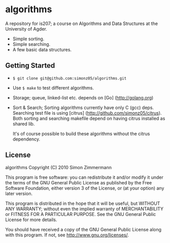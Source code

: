 algorithms
======
A repository for is207; a course on Algorithms and Data Structures 
at the University of Agder.

* Simple sorting.
* Simple searching.
* A few basic data structures.

Getting Started
---------------

*   `$ git clone git@github.com:simonz05/algorithms.git`
*   Use `$ make` to test different algorithms.
*   Storage; queue, linked-list etc. depends on [Go] (http://golang.org)
*   Sort & Search; Sorting algorithms currently have only C (gcc) deps.
    Searching test file is using [citrus] (http://github.com/simonz05/citrus). Both
    sorting and searching makefile depend on having citrus installed as
    shared lib.
         
    It's of course possible to build these algorithms without the citrus
    dependency.
  

License
-------
algorithms
Copyright (C) 2010  Simon Zimmermann

This program is free software: you can redistribute it and/or modify
it under the terms of the GNU General Public License as published by
the Free Software Foundation, either version 3 of the License, or
(at your option) any later version.

This program is distributed in the hope that it will be useful,
but WITHOUT ANY WARRANTY; without even the implied warranty of
MERCHANTABILITY or FITNESS FOR A PARTICULAR PURPOSE.  See the
GNU General Public License for more details.

You should have received a copy of the GNU General Public License
along with this program.  If not, see <http://www.gnu.org/licenses/>.
